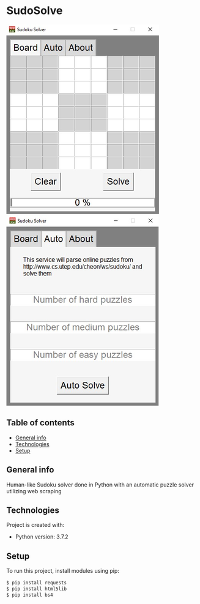 # SudoSolve
![Main_UI](https://github.com/felixwsiu/SudoSolve/blob/master/sudokusolver.jpg)
![Autosolve](https://github.com/felixwsiu/SudoSolve/blob/master/autoparser.jpg)
## Table of contents
* [General info](#general-info)
* [Technologies](#technologies)
* [Setup](#setup)

## General info
Human-like Sudoku solver done in Python with an automatic puzzle solver utilizing web scraping
	
## Technologies
Project is created with:
* Python version: 3.7.2
	
## Setup
To run this project, install modules using pip:

```
$ pip install requests
$ pip install html5lib
$ pip install bs4
```
